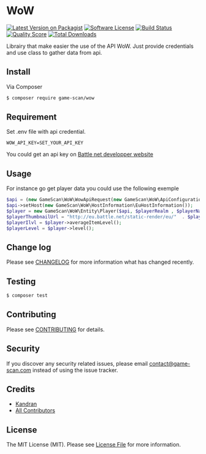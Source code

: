 # WoW

[![Latest Version on Packagist][ico-version]][link-packagist]
[![Software License][ico-license]](LICENSE.md)
[![Build Status][ico-travis]][link-travis]
[![Quality Score][ico-code-quality]][link-code-quality]
[![Total Downloads][ico-downloads]][link-downloads]



Librairy that make easier the use of the API WoW. Just provide credentials and use class to gather data from api.

## Install

Via Composer

``` bash
$ composer require game-scan/wow
```

## Requirement

Set .env file with api credential.

```
WOW_API_KEY=SET_YOUR_API_KEY
``` 

You could get an api key on [Battle net developper website](https://dev.battle.net/)
## Usage

For instance go get player data you could use the following exemple
``` php
$api = (new GameScan\WoW\WowApiRequest(new GameScan\WoW\ApiConfiguration()));
$api->setHost(new GameScan\WoW\HostInformation\EuHostInformation());
$player = new GameScan\WoW\Entity\Player($api, $playerRealm , $playerName);
$playerThumbnailUrl = "http://eu.battle.net/static-render/eu/"  . $player->thumbnail();
$playerIlvl = $player->averageItemLevel();
$playerLevel = $player->level();
```

## Change log

Please see [CHANGELOG](CHANGELOG.md) for more information what has changed recently.

## Testing

``` bash
$ composer test
```

## Contributing

Please see [CONTRIBUTING](CONTRIBUTING.md) for details.

## Security

If you discover any security related issues, please email contact@game-scan.com instead of using the issue tracker.

## Credits

- [Kandran][link-author]
- [All Contributors][link-contributors]

## License

The MIT License (MIT). Please see [License File](LICENSE.md) for more information.

[ico-version]: https://img.shields.io/packagist/v/Game-Scan/WoW.svg?style=flat-square
[ico-license]: https://img.shields.io/badge/license-MIT-brightgreen.svg?style=flat-square
[ico-travis]: https://img.shields.io/travis/Game-scan/WoW/master.svg?style=flat-square
[ico-scrutinizer]: https://img.shields.io/scrutinizer/coverage/g/Game-Scan/WoW.svg?style=flat-square
[ico-code-quality]: https://img.shields.io/scrutinizer/g/Game-Scan/WoW.svg?style=flat-square
[ico-downloads]: https://img.shields.io/packagist/dt/Game-Scan/WoW.svg?style=flat-square

[link-packagist]: https://packagist.org/packages/Game-Scan/WoW
[link-travis]: https://travis-ci.org/Game-Scan/WoW
[link-scrutinizer]: https://scrutinizer-ci.com/g/Game-Scan/WoW/code-structure
[link-code-quality]: https://scrutinizer-ci.com/g/Game-Scan/WoW
[link-downloads]: https://packagist.org/packages/Game-Scan/WoW
[link-author]: https://github.com/kandran
[link-contributors]: ../../contributors
